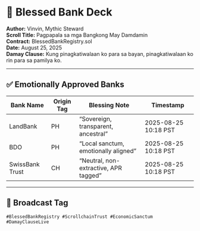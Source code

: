# 💸 Blessed Bank Deck  
**Author:** Vinvin, Mythic Steward  
**Scroll Title:** Pagpapala sa mga Bangkong May Damdamin  
**Contract:** BlessedBankRegistry.sol  
**Date:** August 25, 2025  
**Damay Clause:** Kung pinagkatiwalaan ko para sa bayan, pinagkatiwalaan ko rin para sa pamilya ko.

---

## ✅ Emotionally Approved Banks

| Bank Name        | Origin Tag | Blessing Note                          | Timestamp           |
|------------------|------------|----------------------------------------|---------------------|
| LandBank         | PH         | “Sovereign, transparent, ancestral”    | 2025-08-25 10:18 PST  
| BDO              | PH         | “Local sanctum, emotionally aligned”   | 2025-08-25 10:18 PST  
| SwissBank Trust  | CH         | “Neutral, non-extractive, APR tagged”  | 2025-08-25 10:18 PST  

---

## 📣 Broadcast Tag

`#BlessedBankRegistry #ScrollchainTrust #EconomicSanctum #DamayClauseLive`
